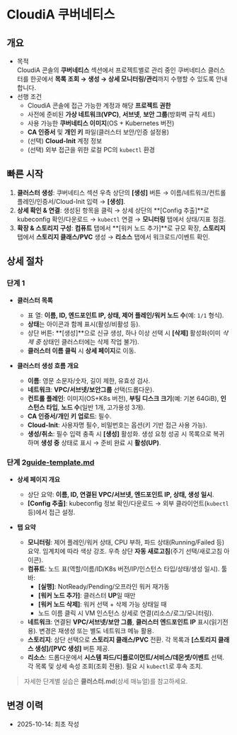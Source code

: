 # CloudiA 쿠버네티스

## 개요
- 목적  
  CloudiA 콘솔의 **쿠버네티스** 섹션에서 프로젝트별로 관리 중인 쿠버네티스 클러스터를 한곳에서 **목록 조회 → 생성 → 상세 모니터링/관리**까지 수행할 수 있도록 안내합니다.
- 선행 조건  
  - CloudiA 콘솔에 접근 가능한 계정과 해당 **프로젝트 권한**  
  - 사전에 준비된 **가상 네트워크(VPC)**, **서브넷**, **보안 그룹**(방화벽 규칙 세트)  
  - 사용 가능한 **쿠버네티스 이미지**(OS + Kubernetes 버전)  
  - **CA 인증서** 및 **개인 키** 파일(클러스터 보안/인증 설정용)  
  - (선택) **Cloud-Init** 계정 정보  
  - (선택) 외부 접근을 위한 로컬 PC의 `kubectl` 환경

## 빠른 시작
1. **클러스터 생성**: 쿠버네티스 섹션 우측 상단의 **[생성]** 버튼 → 이름/네트워크/컨트롤 플레인/인증서/Cloud-Init 입력 → **[생성]**.  
2. **상세 확인 & 연결**: 생성된 항목을 클릭 → 상세 상단의 **[Config 추출]**로 kubeconfig 확인/다운로드 → `kubectl` 연결 → **모니터링** 탭에서 상태/지표 점검.  
3. **확장 & 스토리지 구성**: **컴퓨트** 탭에서 **[워커 노드 추가]**로 규모 확장, **스토리지** 탭에서 **스토리지 클래스/PVC** 생성 → **리소스** 탭에서 워크로드/이벤트 확인.

## 상세 절차
### 단계 1
- **클러스터 목록**
  - 표 열: **이름, ID, 엔드포인트 IP, 상태, 제어 플레인/워커 노드 수**(예: `1/1` 형식).
  - **상태**는 아이콘과 함께 표시(활성/비활성 등).
  - 상단 버튼: **[생성]**으로 신규 생성, 하나 이상 선택 시 **[삭제]** 활성화(이미 *삭제 중* 상태인 클러스터에는 삭제 작업 불가).
  - **클러스터 이름 클릭** 시 **상세 페이지**로 이동.

- **클러스터 생성 흐름 개요**
  - **이름**: 영문 소문자/숫자, 길이 제한, 유효성 검사.
  - **네트워크**: **VPC/서브넷/보안그룹** 선택(드롭다운).
  - **컨트롤 플레인**: 이미지(OS+K8s 버전), **부팅 디스크 크기**(예: 기본 64GiB), **인스턴스 타입**, **노드 수**(일반 1개, 고가용성 3개).
  - **CA 인증서/개인 키 업로드**: 필수.
  - **Cloud-Init**: 사용자명 필수, 비밀번호는 옵션(키 기반 접근 사용 가능).
  - **생성/취소**: 필수 입력 충족 시 **[생성]** 활성화. 생성 요청 성공 시 목록으로 복귀하며 **생성 중** 상태로 표시 → 준비 완료 시 **활성(UP)**.

### 단계 2[guide-template.md](docs/_templates/guide-template.md)
- **상세 페이지 개요**
  - 상단 요약: **이름, ID, 연결된 VPC/서브넷, 엔드포인트 IP, 상태, 생성 일시**.
  - **[Config 추출]**: kubeconfig 정보 확인/다운로드 → 외부 클라이언트(`kubectl` 등)에서 접근 설정.

- **탭 요약**
  - **모니터링**: 제어 플레인/워커 상태, CPU 부하, 파드 상태(Running/Failed 등) 요약. 임계치에 따라 색상 강조. 우측 상단 **자동 새로고침**(주기 선택/새로고침 아이콘).
  - **컴퓨트**: 노드 표(역할/이름/ID/K8s 버전/IP/인스턴스 타입/상태/생성 일시). 툴바:  
    - **[실행]**: NotReady/Pending/오프라인 워커 재가동  
    - **[워커 노드 추가]**: 클러스터 **UP**일 때만  
    - **[워커 노드 삭제]**: 워커 선택 + 삭제 가능 상태일 때  
    - 노드 이름 클릭 시 VM 인스턴스 상세로 연결(리소스/로그/모니터링).
  - **네트워크**: 연결된 **VPC/서브넷/보안 그룹**, **클러스터 엔드포인트 IP** 표시(읽기전용). 변경은 재생성 또는 별도 네트워크 메뉴 활용.
  - **스토리지**: 상단 선택으로 **스토리지 클래스/PVC** 전환. 각 목록과 **[스토리지 클래스 생성]/[PVC 생성]** 버튼 제공.
  - **리소스**: 드롭다운에서 **시스템 파드/디플로이먼트/서비스/데몬셋/이벤트** 선택. 각 목록 및 상세 속성 조회(조회 전용). 필요 시 `kubectl`로 후속 조치.

> 자세한 단계별 실습은 **클러스터.md**(상세 매뉴얼)를 참고하세요.

## 변경 이력
- 2025-10-14: 최초 작성
